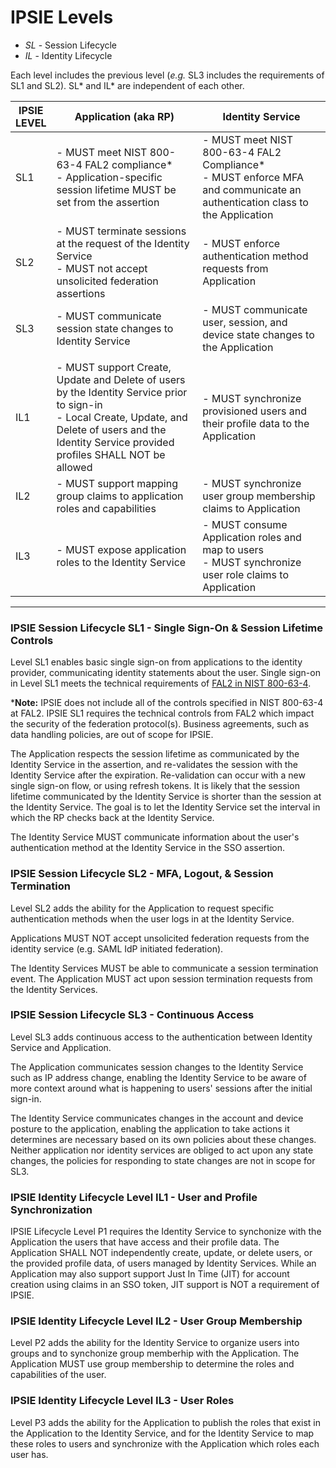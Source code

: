 # IPSIE Levels

- *SL* - Session Lifecycle
- *IL* - Identity Lifecycle

Each level includes the previous level (_e.g._ SL3 includes the requirements of SL1 and SL2). SL* and IL* are independent of each other.

| IPSIE<br>LEVEL|   Application (aka RP)                                                 |  Identity Service                                                                                             |
|---------------|----------------------------------------------------------------------------|----------------------------------------------------------------------------------------------------------------|
| SL1           |   - MUST meet NIST 800-63-4 FAL2 compliance* <br>- Application-specific session lifetime MUST be set from the assertion | - MUST meet NIST 800-63-4 FAL2 Compliance* <br> - MUST enforce MFA and communicate an authentication class to the Application |
| SL2           |  - MUST terminate sessions at the request of the Identity Service <br> - MUST not accept unsolicited federation assertions| - MUST enforce authentication method requests from Application |
| SL3           |  - MUST communicate session state changes to Identity Service | - MUST communicate user, session, and device state changes to the Application |
||||
| IL1           | - MUST support Create, Update and Delete of users by the Identity Service prior to sign-in <br>- Local Create, Update, and Delete of users and the Identity Service provided profiles SHALL NOT be allowed <br>| - MUST synchronize provisioned users and their profile data to the Application|
| IL2           |  - MUST support mapping group claims to application roles and capabilities | - MUST synchronize user group membership claims to Application |
| IL3           |  - MUST expose application roles to the Identity Service | - MUST consume Application roles and map to users<br> - MUST synchronize user role claims to Application |

-----
### IPSIE Session Lifecycle SL1 - Single Sign-On & Session Lifetime Controls

Level SL1 enables basic single sign-on from applications to the identity provider, communicating identity statements about the user. Single sign-on in Level SL1 meets the technical requirements of [FAL2 in NIST 800-63-4](https://pages.nist.gov/800-63-4/sp800-63c/fal/). 

***Note:** IPSIE does not include all of the controls specified in NIST 800-63-4 at FAL2.  IPSIE SL1 requires the technical controls from FAL2 which impact the security of the federation protocol(s).  Business agreements, such as data handling policies, are out of scope for IPSIE. 

The Application respects the session lifetime as communicated by the Identity Service in the assertion, and re-validates the session with the Identity Service after the expiration. Re-validation can occur with a new single sign-on flow, or using refresh tokens. It is likely that the session lifetime communicated by the Identity Service is shorter than the session at the Identity Service. The goal is to let the Identity Service set the interval in which the RP checks back at the Identity Service.

The Identity Service MUST communicate information about the user's authentication method at the Identity Service in the SSO assertion.

### IPSIE Session Lifecycle SL2 - MFA, Logout, & Session Termination

Level SL2 adds the ability for the Application to request specific authentication methods when the user logs in at the Identity Service.

Applications MUST NOT accept unsolicited federation requests from the identity service (e.g. SAML IdP initiated federation).

The Identity Services MUST be able to communicate a session termination event.  The Application MUST act upon session termination requests from the Identity Services.

### IPSIE Session Lifecycle SL3 - Continuous Access

Level SL3 adds continuous access to the authentication between Identity Service and Application.

The Application communicates session changes to the Identity Service such as IP address change, enabling the Identity Service to be aware of more context around what is happening to users' sessions after the initial sign-in.

The Identity Service communicates changes in the account and device posture to the application, enabling the application to take actions it determines are necessary based on its own policies about these changes.  Neither application nor identity services are obliged to act upon any state changes, the policies for responding to state changes are not in scope for SL3.

### IPSIE Identity Lifecycle Level IL1 - User and Profile Synchronization

IPSIE Lifecycle Level P1 requires the Identity Service to synchonize with the Application the users that have access and their profile data. The Application SHALL NOT independently create, update, or delete users, or the provided profile data, of users managed by Identity Services. While an Application may also support support Just In Time (JIT) for account creation using claims in an SSO token, JIT support is NOT a requirement of IPSIE.

### IPSIE Identity Lifecycle Level IL2 - User Group Membership 

Level P2 adds the ability for the Identity Service to organize users into groups and to synchonize group memberhip with the Application. The Application MUST use group membership to determine the roles and capabilities of the user.

### IPSIE Identity Lifecycle Level IL3 - User Roles

Level P3 adds the ability for the Application to publish the roles that exist in the Application to the Identity Service, and for the Identity Service to map these roles to users and synchronize with the Application which roles each user has.



